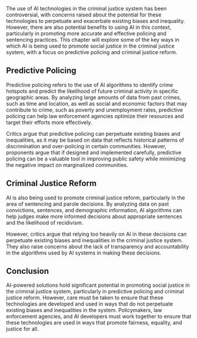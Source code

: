 
The use of AI technologies in the criminal justice system has been controversial, with concerns raised about the potential for these technologies to perpetuate and exacerbate existing biases and inequality. However, there are also potential benefits to using AI in this context, particularly in promoting more accurate and effective policing and sentencing practices. This chapter will explore some of the key ways in which AI is being used to promote social justice in the criminal justice system, with a focus on predictive policing and criminal justice reform.

Predictive Policing
-------------------

Predictive policing refers to the use of AI algorithms to identify crime hotspots and predict the likelihood of future criminal activity in specific geographic areas. By analyzing large amounts of data from past crimes, such as time and location, as well as social and economic factors that may contribute to crime, such as poverty and unemployment rates, predictive policing can help law enforcement agencies optimize their resources and target their efforts more effectively.

Critics argue that predictive policing can perpetuate existing biases and inequalities, as it may be based on data that reflects historical patterns of discrimination and over-policing in certain communities. However, proponents argue that if designed and implemented carefully, predictive policing can be a valuable tool in improving public safety while minimizing the negative impact on marginalized communities.

Criminal Justice Reform
-----------------------

AI is also being used to promote criminal justice reform, particularly in the area of sentencing and parole decisions. By analyzing data on past convictions, sentences, and demographic information, AI algorithms can help judges make more informed decisions about appropriate sentences and the likelihood of recidivism.

However, critics argue that relying too heavily on AI in these decisions can perpetuate existing biases and inequalities in the criminal justice system. They also raise concerns about the lack of transparency and accountability in the algorithms used by AI systems in making these decisions.

Conclusion
----------

AI-powered solutions hold significant potential in promoting social justice in the criminal justice system, particularly in predictive policing and criminal justice reform. However, care must be taken to ensure that these technologies are developed and used in ways that do not perpetuate existing biases and inequalities in the system. Policymakers, law enforcement agencies, and AI developers must work together to ensure that these technologies are used in ways that promote fairness, equality, and justice for all.
